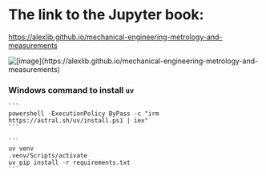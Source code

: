 # The link to the Jupyter book:
https://alexlib.github.io/mechanical-engineering-metrology-and-measurements

![[[image](https://alexlib.github.io/mechanical-engineering-metrology-and-measurements)](https://alexlib.github.io/mechanical-engineering-metrology-and-measurements)](https://github.com/user-attachments/assets/22a4647c-eae6-45b7-9209-9cb9bd6dae0b)


### Windows command to install `uv`
    
    ```
    powershell -ExecutionPolicy ByPass -c "irm https://astral.sh/uv/install.ps1 | iex"
    ```

    ```
    uv venv
    .venv/Scripts/activate
    uv pip install -r requirements.txt
    ```


